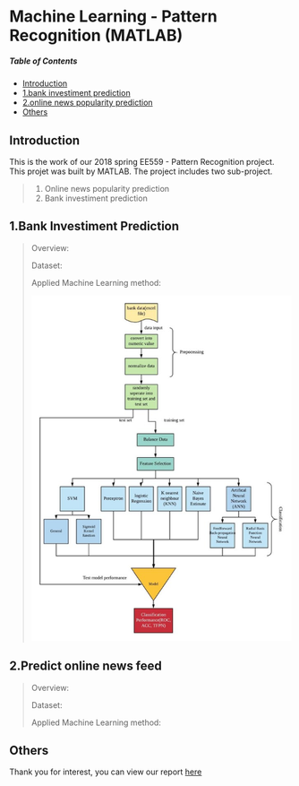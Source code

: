 

# Machine Learning - Pattern Recognition (MATLAB)

##### Table of Contents  
- [Introduction](#Introduction)  
- [1.bank investiment prediction](#1.Bank-Investiment-Prediction) 
- [2.online news popularity prediction](#2.Predict-online-news-feed) 
- [Others](#others)


## Introduction
 This is the work of our  2018 spring EE559 - Pattern Recognition project. This projet was built by MATLAB. The project includes two sub-project. 
 >1. Online news popularity prediction 
 >2. Bank investiment prediction
 

## 1.Bank Investiment Prediction
> Overview:                        </p>
> Dataset:                         </p>
> Applied Machine Learning method: </p>
![Bank_overview](fig/bank_overview.jpg)


## 2.Predict online news feed
> Overview:              </p>
> Dataset:                     </p>
> Applied Machine Learning method:           </p>

## Others
Thank you for interest, you can view our report [here](support_material/report.pdf)
